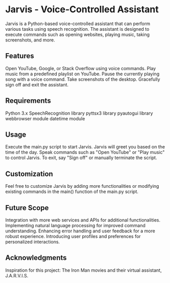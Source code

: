 # Jarvis - Voice-Controlled Assistant
Jarvis is a Python-based voice-controlled assistant that can perform various tasks using speech recognition. The assistant is designed to execute commands such as opening websites, playing music, taking screenshots, and more.

## Features
Open YouTube, Google, or Stack Overflow using voice commands.
Play music from a predefined playlist on YouTube.
Pause the currently playing song with a voice command.
Take screenshots of the desktop.
Gracefully sign off and exit the assistant.

## Requirements
Python 3.x
SpeechRecognition library
pyttsx3 library
pyautogui library
webbrowser module
datetime module

## Usage
Execute the main.py script to start Jarvis.
Jarvis will greet you based on the time of the day.
Speak commands such as "Open YouTube" or "Play music" to control Jarvis.
To exit, say "Sign off" or manually terminate the script.

## Customization
Feel free to customize Jarvis by adding more functionalities or modifying existing commands in the main() function of the main.py script.

## Future Scope
Integration with more web services and APIs for additional functionalities.
Implementing natural language processing for improved command understanding.
Enhancing error handling and user feedback for a more robust experience.
Introducing user profiles and preferences for personalized interactions.

## Acknowledgments
Inspiration for this project: The Iron Man movies and their virtual assistant, J.A.R.V.I.S.
